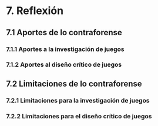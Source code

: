 # 7. Reflexión
## 7.1 Aportes de lo contraforense
### 7.1.1 Aportes a la investigación de juegos
### 7.1.2 Aportes al diseño crítico de juegos
## 7.2 Limitaciones de lo contraforense
### 7.2.1 Limitaciones para la investigación de juegos
### 7.2.2 Limitaciones para el diseño crítico de juegos